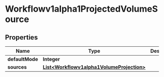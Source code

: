 

# Workflowv1alpha1ProjectedVolumeSource

## Properties

Name | Type | Description | Notes
------------ | ------------- | ------------- | -------------
**defaultMode** | **Integer** |  |  [optional]
**sources** | [**List&lt;Workflowv1alpha1VolumeProjection&gt;**](Workflowv1alpha1VolumeProjection.md) |  |  [optional]



